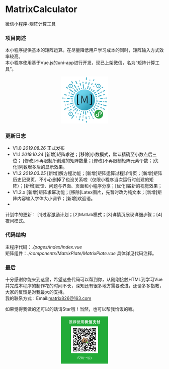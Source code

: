 # MatrixCalculator 
微信小程序-矩阵计算工具  
### 项目简述
本小程序提供基本的矩阵运算。在尽量降低用户学习成本的同时，矩阵输入方式效率较高。  
本小程序使用基于Vue.js的uni-app进行开发，现已上架微信，名为“矩阵计算工具”。   
<div align="center">
<img src="./QR.jpg" width="150" height="150" />
</div>      

### 更新日志
- V1.0 *2019.08.26* 正式发布  
- V1.1 *2019.10.24* [新增]矩阵求逆；[移除]小数模式，默认精确至小数点后三位；  [修改]不再限制所创建的矩阵数量；[修改]不再限制矩阵元素个数；[优化]列数增多后的显示效果。   
- V1.2 *2019.03.25* [新增]解方程功能；[新增]矩阵运算过程详情页；[新增]矩阵历史记录页，不小心删掉了也没关系啦（仅限小程序当次运行时创建的矩阵）；[新增]反馈、问题与界面、页面和小程序分享；[优化]崭新的视觉效果；
- V1.2.x [新增]矩阵求幂功能；[移除]Latex图片，先暂时改为纯文本；[新增]矩阵内容输入字体大小调节；[新增]欢迎语。
- 
计划中的更新：	[1]过客激励计划；[2]Matlab模式；[3]详情页展现详细步骤；[4]夜间模式。
### 代码结构
主程序代码：*./pages/index/index.vue*     
矩阵组件：*./components/MatrixPlate/MatrixPlate.vue*
具体详见代码注释。
### 最后
十分感谢你能来到这里，希望这些代码可以帮到你，从刚刚接触HTML到学习Vue并完成本程序的制作花的时间不长，深知还有很多地方需要改进，还请多多指教，大家的反馈是对我最大的支持。  
我的联系方式：Email:matrix826@163.com

如果觉得我做的还可以的话请Star哦！当然，也可以帮我恰饭的嘛。
<div align="center">
<img src="./wx.png" width="150"  />
</div>